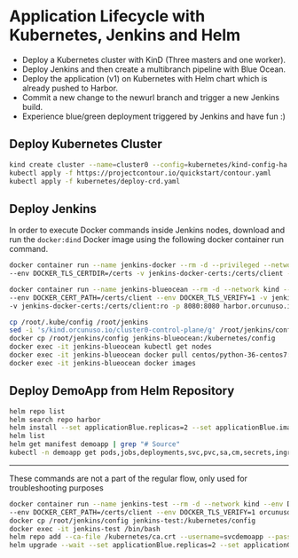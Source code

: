 # Application Lifecycle with Kubernetes, Jenkins and Helm

* Deploy a Kubernetes cluster with KinD (Three masters and one worker).
* Deploy Jenkins and then create a multibranch pipeline with Blue Ocean.
* Deploy the application (v1) on Kubernetes with Helm chart which is already pushed to Harbor.
* Commit a new change to the newurl branch and trigger a new Jenkins build.
* Experience blue/green deployment triggered by Jenkins and have fun :)

## Deploy Kubernetes Cluster

```bash
kind create cluster --name=cluster0 --config=kubernetes/kind-config-ha.yaml
kubectl apply -f https://projectcontour.io/quickstart/contour.yaml
kubectl apply -f kubernetes/deploy-crd.yaml
```

## Deploy Jenkins

In order to execute Docker commands inside Jenkins nodes, download and run the `docker:dind` Docker image using the following docker container run command.

```bash
docker container run --name jenkins-docker --rm -d --privileged --network kind --network-alias docker -p 2376:2376 \
--env DOCKER_TLS_CERTDIR=/certs -v jenkins-docker-certs:/certs/client -v jenkins-data:/var/jenkins_home docker:dind --insecure-registry harbor.orcunuso.io

docker container run --name jenkins-blueocean --rm -d --network kind --env DOCKER_HOST=tcp://docker:2376 \
--env DOCKER_CERT_PATH=/certs/client --env DOCKER_TLS_VERIFY=1 -v jenkins-data:/var/jenkins_home \
-v jenkins-docker-certs:/certs/client:ro -p 8080:8080 harbor.orcunuso.io/demoapp/jenkinsci-bo:1.23.2

cp /root/.kube/config /root/jenkins
sed -i 's/kind.orcunuso.io/cluster0-control-plane/g' /root/jenkins/config
docker cp /root/jenkins/config jenkins-blueocean:/kubernetes/config
docker exec -it jenkins-blueocean kubectl get nodes
docker exec -it jenkins-blueocean docker pull centos/python-36-centos7:20200514-897c8e3
docker exec -it jenkins-blueocean docker images
```

## Deploy DemoApp from Helm Repository

```bash
helm repo list
helm search repo harbor
helm install --set applicationBlue.replicas=2 --set applicationBlue.image.tag=v1 --set ingress.weightBlue=100 --set job.enabled=true demoapp harbor/demoapp
helm list
helm get manifest demoapp | grep "# Source"
kubectl -n demoapp get pods,jobs,deployments,svc,pvc,sa,cm,secrets,ingressroutes -o name
```

<hr style="height:2px;border-width:0;color:gray;background-color:gray">

These commands are not a part of the regular flow, only used for troubleshooting purposes

```bash
docker container run --name jenkins-test --rm -d --network kind --env DOCKER_HOST=tcp://docker:2376 \
--env DOCKER_CERT_PATH=/certs/client --env DOCKER_TLS_VERIFY=1 orcunuso/jenkinsci-bo:1.23.2
docker cp /root/jenkins/config jenkins-test:/kubernetes/config
docker exec -it jenkins-test /bin/bash
helm repo add --ca-file /kubernetes/ca.crt --username=svcdemoapp --password=password harbor <https://harbor.orcunuso.io/chartrepo/demoapp>
helm upgrade --wait --set applicationBlue.replicas=2 --set applicationGreen.replicas=2 --set applicationGreen.image.tag=v2 --set applicationBlue.image.tag=v1 demoapp harbor/demoapp
```
